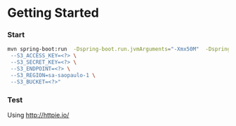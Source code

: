 # Getting Started

### Start

```sh
mvn spring-boot:run  -Dspring-boot.run.jvmArguments="-Xmx50M"  -Dspring-boot.run.arguments=" \
 --S3_ACCESS_KEY=<?> \
 --S3_SECRET_KEY=<?> \
 --S3_ENDPOINT=<?> \
 --S3_REGION=sa-saopaulo-1 \
 --S3_BUCKET=<?>"
```

### Test

Using http://httpie.io/
```sh

```